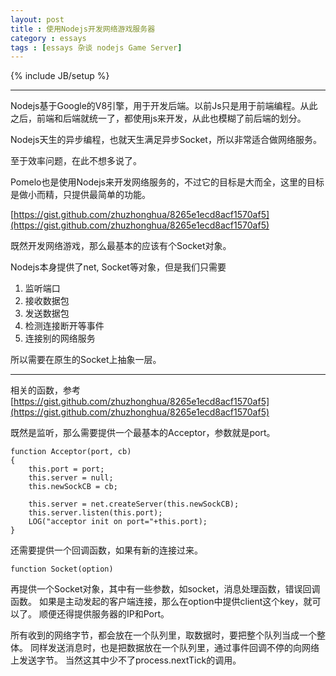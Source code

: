 ```yaml
---
layout: post
title : 使用Nodejs开发网络游戏服务器
category : essays
tags : [essays 杂谈 nodejs Game Server]
---
```

{% include JB/setup %}

---

Nodejs基于Google的V8引擎，用于开发后端。以前Js只是用于前端编程。从此之后，前端和后端就统一了，都使用js来开发，从此也模糊了前后端的划分。

Nodejs天生的异步编程，也就天生满足异步Socket，所以非常适合做网络服务。

至于效率问题，在此不想多说了。

Pomelo也是使用Nodejs来开发网络服务的，不过它的目标是大而全，这里的目标是做小而精，只提供最简单的功能。

[https://gist.github.com/zhuzhonghua/8265e1ecd8acf1570af5](https://gist.github.com/zhuzhonghua/8265e1ecd8acf1570af5)

既然开发网络游戏，那么最基本的应该有个Socket对象。

Nodejs本身提供了net, Socket等对象，但是我们只需要

1. 监听端口
2. 接收数据包
3. 发送数据包
4. 检测连接断开等事件
5. 连接别的网络服务

所以需要在原生的Socket上抽象一层。

---
相关的函数，参考[https://gist.github.com/zhuzhonghua/8265e1ecd8acf1570af5](https://gist.github.com/zhuzhonghua/8265e1ecd8acf1570af5)

既然是监听，那么需要提供一个最基本的Acceptor，参数就是port。

    function Acceptor(port, cb)
    {
        this.port = port;
        this.server = null;
        this.newSockCB = cb;
     
        this.server = net.createServer(this.newSockCB);
        this.server.listen(this.port);
        LOG("acceptor init on port="+this.port);
    }

还需要提供一个回调函数，如果有新的连接过来。

    function Socket(option)
    
再提供一个Socket对象，其中有一些参数，如socket，消息处理函数，错误回调函数。
如果是主动发起的客户端连接，那么在option中提供client这个key，就可以了。
顺便还得提供服务器的IP和Port。

所有收到的网络字节，都会放在一个队列里，取数据时，要把整个队列当成一个整体。
同样发送消息时，也是把数据放在一个队列里，通过事件回调不停的向网络上发送字节。
当然这其中少不了process.nextTick的调用。
